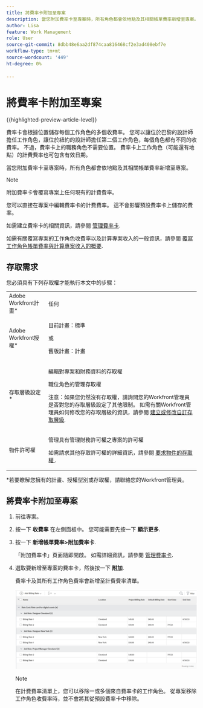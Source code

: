 ```yaml
---
title: 將費率卡附加至專案
description: 當您附加費率卡至專案時，所有角色都會依地點及其相關帳單費率新增至專案。
author: Lisa
feature: Work Management
role: User
source-git-commit: 8dbb48e6aa2df874caa816468cf2e3ad408ebf7e
workflow-type: tm+mt
source-wordcount: '449'
ht-degree: 0%

---
```


# 將費率卡附加至專案

{{highlighted-preview-article-level}}

費率卡會根據位置儲存每個工作角色的多個收費率。 您可以讓位於巴黎的設計師擔任工作角色，讓位於紐約的設計師擔任第二個工作角色，每個角色都有不同的收費率。 不過，費率卡上的職務角色不需要位置。 費率卡上工作角色（可能還有地點）的計費費率也可包含有效日期。

當您附加費率卡至專案時，所有角色都會依地點及其相關帳單費率新增至專案。

>[!NOTE]
>
>附加費率卡會覆寫專案上任何現有的計費費率。

您可以直接在專案中編輯費率卡的計費費率。 這不會影響預設費率卡上儲存的費率。

如需建立費率卡的相關資訊，請參閱 [管理費率卡](/help/quicksilver/administration-and-setup/set-up-workfront/configure-system-defaults/manage-rate-cards.md).

如需有關覆寫專案的工作角色收費率以及計算專案收入的一般資訊，請參閱 [覆寫工作角色帳單費率與計算專案收入的概要](/help/quicksilver/manage-work/projects/project-finances/override-role-billing-rates-and-calculate-project-revenue.md).

## 存取需求

您必須具有下列存取權才能執行本文中的步驟：

<table style="table-layout:auto"> 
 <col> 
 <col> 
 <tbody> 
  <tr> 
   <td role="rowheader">Adobe Workfront計畫*</td> 
   <td> <p>任何</p> </td> 
  </tr> 
  <tr> 
   <td role="rowheader">Adobe Workfront授權*</td> 
   <td> <p>目前計畫：標準</p><p>或</p><p>舊版計畫：計畫 </p> </td> 
  </tr> 
  <tr> 
   <td role="rowheader">存取層級設定*</td> 
   <td> <p>編輯對專案和財務資料的存取權</p> <p>職位角色的管理存取權</p> <p>注意：如果您仍然沒有存取權，請詢問您的Workfront管理員是否對您的存取層級設定了其他限制。 如需有關Workfront管理員如何修改您的存取層級的資訊，請參閱 <a href="../../../administration-and-setup/add-users/configure-and-grant-access/create-modify-access-levels.md" class="MCXref xref">建立或修改自訂存取層級</a>.</p> </td> 
  </tr> 
  <tr> 
   <td role="rowheader">物件許可權</td> 
   <td> <p>管理具有管理財務許可權之專案的許可權</p> <p>如需請求其他存取許可權的詳細資訊，請參閱 <a href="../../../workfront-basics/grant-and-request-access-to-objects/request-access.md" class="MCXref xref">要求物件的存取權 </a>.</p> </td> 
  </tr> 
 </tbody> 
</table>

&#42;若要瞭解您擁有的計畫、授權型別或存取權，請聯絡您的Workfront管理員。

## 將費率卡附加至專案

1. 前往專案。
1. 按一下 **收費率** 在左側面板中。 您可能需要先按一下 **顯示更多**.
1. 按一下 **新增帳單費率>附加費率卡**.

   「附加費率卡」頁面隨即開啟。 如需詳細資訊，請參閱 [管理費率卡](/help/quicksilver/administration-and-setup/set-up-workfront/configure-system-defaults/manage-rate-cards.md).

1. 選取要新增至專案的費率卡，然後按一下 **附加**.

   費率卡及其所有工作角色費率會新增至計費費率清單。

   ![將評等卡新增至專案](assets/billing-rates-added-from-rate-card.png)

   >[!NOTE]
   >
   >在計費費率清單上，您可以移除一或多個來自費率卡的工作角色。 從專案移除工作角色收費率時，並不會將其從預設費率卡中移除。

